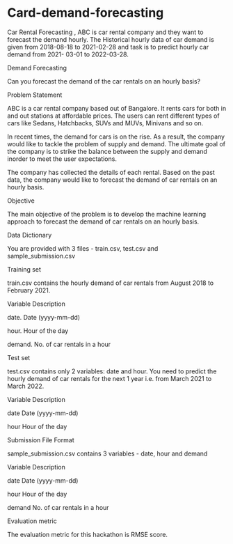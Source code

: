 # Card-demand-forecasting
Car Rental Forecasting , ABC is car rental company and they want to forecast the demand hourly.  The Historical hourly data of car demand  is given from 2018-08-18 to 2021-02-28 and task is to predict hourly car demand from 2021- 03-01 to 2022-03-28. 

Demand Forecasting

Can you forecast the demand of the car rentals on an hourly basis?


Problem Statement

ABC is a car rental company based out of Bangalore. It rents cars for both in and out stations at affordable prices. The users can rent different types of cars like Sedans, Hatchbacks, SUVs and MUVs, Minivans and so on.

In recent times, the demand for cars is on the rise. As a result, the company would like to tackle the problem of supply and demand. The ultimate goal of the company is to strike the balance between the supply and demand inorder to meet the user expectations. 

The company has collected the details of each rental. Based on the past data, the company would like to forecast the demand of car rentals on an hourly basis. 


Objective

The main objective of the problem is to develop the machine learning approach to forecast the demand of car rentals on an hourly basis.


Data Dictionary

You are provided with 3 files - train.csv, test.csv and sample_submission.csv

Training set

train.csv contains the hourly demand of car rentals from August 2018 to February 2021.


Variable Description

date.   Date (yyyy-mm-dd)

hour.   Hour of the day

demand. No. of car rentals in a hour


Test set

test.csv contains only 2 variables: date and hour. You need to predict the hourly demand of car rentals for the next 1 year i.e. from March 2021 to March 2022.


Variable      Description

date          Date (yyyy-mm-dd)

hour          Hour of the day


Submission File Format

sample_submission.csv contains 3 variables - date, hour and demand


Variable   Description

date       Date (yyyy-mm-dd)

hour       Hour of the day

demand     No. of car rentals in a hour


Evaluation metric

The evaluation metric for this hackathon is RMSE score.

